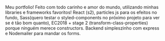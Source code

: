 Meu portfolio! Feito com todo carinho e amor do mundo, utilizando minhas libraries e frameworks favoritos!
React (s2), particles js para os efeitos no fundo, Sass(quero testar o styled-components no próximo projeto para ver se é tão bom quanto), EC2018 + stage 2
(transform-class-properties) porque ninguém merece constructors. Backend simpleszinho com express e Nodemailer para mandar os forms.
